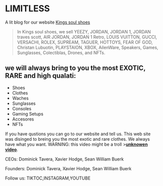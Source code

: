 # LIMITLESS 
A lit blog for our website [Kings soul shoes]()
> In Kings soul shoes, we sell YEEZY, JORDAN, JORDAN 1, JORDAN traves scott, AIR JORDAN, JORDAN 1 Retro, LOUIS VUITTON, GUCCI, VERSACHI, ROLEX, SUPREAM, TAGUER, HOTTOYS, FEAR OF GOD, Christan Lubuotin, PLAYSTAION, XBOX, AilenWare, Speakers, Games, Sunglasses, Colectiblas, Drones, and NFTs.


## we will always bring to you the most EXOTIC, RARE and high qualati:
* Shoes
* Clothes 
* Waches
* Sunglasses
* Consoles
* Gaming Setups
* Accesores
* NFTs

If you have qustions you can go to our website and tell us. This web site was disinged to breing you the most exotic and rare clothes. We always have what you want. WARNING: this video might be a troll >[**unknowen video**](https://youtu.be/nC8QxESKvaw).

CEOs: Dominick Tavera, Xavier Hodge, Sean William Buerk

Founders: Dominick Tavera, Xavier Hodge, Sean William Buerk


Follow us: TIKTOC,INSTAGRAM,YOUTUBE
